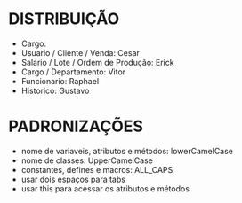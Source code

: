 # DISTRIBUIÇÃO

- Cargo:
- Usuario / Cliente / Venda: Cesar 
- Salario / Lote / Ordem de Produção: Erick
- Cargo / Departamento: Vitor
- Funcionario: Raphael
- Historico: Gustavo

# PADRONIZAÇÕES

- nome de variaveis, atributos e métodos: lowerCamelCase
- nome de classes: UpperCamelCase
- constantes, defines e macros: ALL_CAPS
- usar dois espaços para tabs
- usar this para acessar os atributos e métodos